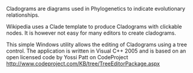 Cladograms are diagrams used in Phylogenetics to indicate evolutionary relationships.

Wikipedia uses a Clade template to produce Cladograms with clickable nodes. It is however not easy for many editors to create cladograms.

This simple Windows utility allows the editing of Cladograms using a tree control. The application is written in Visual C++ 2005 and is based on an open licensed code by Yossi Patt on CodeProject http://www.codeproject.com/KB/tree/TreeEditorPackage.aspx